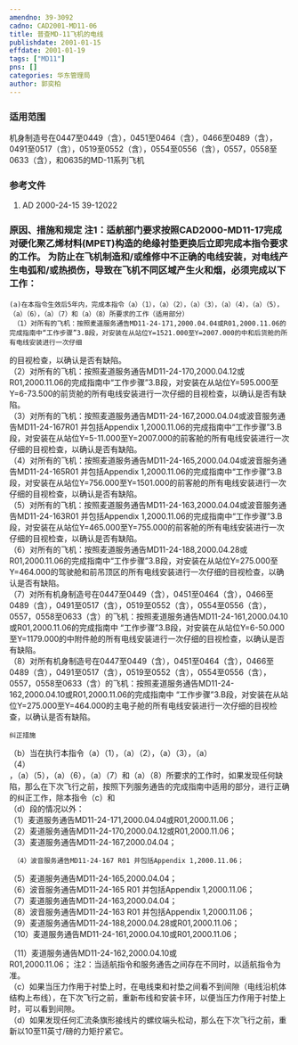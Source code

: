 ```yaml
---
amendno: 39-3092  
cadno: CAD2001-MD11-06  
title: 普查MD-11飞机的电线  
publishdate: 2001-01-15  
effdate: 2001-01-19  
tags: ["MD11"]  
pns: []  
categories: 华东管理局  
author: 郭奕柏  
---
```

  
### 适用范围  
机身制造号在0447至0449（含），0451至0464（含），0466至0489（含），0491至0517（含），0519至0552（含），0554至0556（含），0557，0558至0633（含），和0635的MD-11系列飞机  
  
<!--more-->  
### 参考文件  
1. AD 2000-24-15 39-12022  
  
### 原因、措施和规定 注1：适航部门要求按照CAD2000-MD11-17完成对硬化聚乙烯材料(MPET)构造的绝缘衬垫更换后立即完成本指令要求的工作。     为防止在飞机制造和/或维修中不正确的电线安装，对电线产生电弧和/或热损伤，导致在飞机不同区域产生火和烟，必须完成以下工作：  
    (a)在本指令生效后5年内，完成本指令（a）（1），（a）（2），（a）（3），（a）（4），（a）（5），（a）（6），（a）（7）和（a）（8）所要求的工作（适用部分）  
     （1）对所有的飞机：按照麦道服务通告MD11-24-171,2000.04.04或R01,2000.11.06的完成指南中“工作步骤”3.B段，对安装在从站位Y=1521.000至Y=2007.000的中和后货舱的所有电线安装进行一次仔细  
  
      
的目视检查，以确认是否有缺陷。  
     （2）对所有的飞机：按照麦道服务通告MD11-24-170,2000.04.12或R01,2000.11.06的完成指南中“工作步骤”3.B段，对安装在从站位Y=595.000至Y=6-73.500的前货舱的所有电线安装进行一次仔细的目视检查，以确认是否有缺陷。  
     （3）对所有的飞机：按照麦道服务通告MD11-24-167,2000.04.04或波音服务通告MD11-24-167R01 并包括Appendix 1,2000.11.06的完成指南中“工作步骤”3.B段，对安装在从站位Y=5-11.000至Y=2007.000的前客舱的所有电线安装进行一次仔细的目视检查，以确认是否有缺陷。  
     （4）对所有的飞机：按照麦道服务通告MD11-24-165,2000.04.04或波音服务通告MD11-24-165R01 并包括Appendix 1,2000.11.06的完成指南中“工作步骤”3.B段，对安装在从站位Y=756.000至Y=1501.000的前客舱的所有电线安装进行一次仔细的目视检查，以确认是否有缺陷。  
     （5）对所有的飞机：按照麦道服务通告MD11-24-163,2000.04.04或波音服务通告MD11-24-163R01 并包括Appendix 1,2000.11.06的完成指南中“工作步骤”3.B段，对安装在从站位Y=465.000至Y=755.000的前客舱的所有电线安装进行一次仔细的目视检查，以确认是否有缺陷。  
     （6）对所有的飞机：按照麦道服务通告MD11-24-188,2000.04.28或R01,2000.11.06的完成指南中“工作步骤”3.B段，对安装在从站位Y=275.000至Y=464.000的驾驶舱和前吊顶区的所有电线安装进行一次仔细的目视检查，以确认是否有缺陷。  
     （7）对所有机身制造号在0447至0449（含），0451至0464（含），0466至0489（含），0491至0517（含），0519至0552（含），0554至0556（含），0557，0558至0633（含）的飞机：按照麦道服务通告MD11-24-161,2000.04.10或R01,2000.11.06的完成指南中 “工作步骤”3.B段，对安装在从站位Y=6-50.000至Y=1179.000的中附件舱的所有电线安装进行一次仔细的目视检查，以确认是否有缺陷。  
     （8）对所有机身制造号在0447至0449（含），0451至0464（含），0466至0489（含），0491至0517（含），0519至0552（含），0554至0556（含），0557，0558至0633（含）的飞机：按照麦道服务通告MD11-24-162,2000.04.10或R01,2000.11.06的完成指南中 “工作步骤”3.B段，对安装在从站位Y=275.000至Y=464.000的主电子舱的所有电线安装进行一次仔细的目视检查，以确认是否有缺陷。  
  
      
    纠正措施  
   （b）当在执行本指令（a）（1），（a）（2），（a）（3），（a）  
（4）  
，（a）（5），（a）（6），（a）（7）和（a）（8）所要求的工作时，如果发现任何缺陷，那么在下次飞行之前，按照下列服务通告的完成指南中适用的部分，进行正确的纠正工作，除本指令（c）和  
（d）段的情况以外：  
     （1）麦道服务通告MD11-24-171,2000.04.04或R01,2000.11.06；  
     （2）麦道服务通告MD11-24-170,2000.04.12或R01,2000.11.06；  
 （3）麦道服务通告MD11-24-167,2000.04.04；  
  
     （4）波音服务通告MD11-24-167 R01 并包括Appendix 1,2000.11.06；  
（5）麦道服务通告MD11-24-165,2000.04.04；  
     （6）波音服务通告MD11-24-165 R01 并包括Appendix 1,2000.11.06；  
（7）麦道服务通告MD11-24-163,2000.04.04；  
     （8）波音服务通告MD11-24-163 R01 并包括Appendix 1,2000.11.06；  
     （9）麦道服务通告MD11-24-188,2000.04.28或R01,2000.11.06；  
 （10）麦道服务通告MD11-24-161,2000.04.10或R01,2000.11.06；  
  
 （11）麦道服务通告MD11-24-162,2000.04.10或  
R01,2000.11.06；     注2：当适航指令和服务通告之间存在不同时，以适航指令为准。  
   （c）如果当压力作用于衬垫上时，在电线束和衬垫之间看不到间隙（电线沿机体结构上布线），在下次飞行之前，重新布线和安装卡环，以便当压力作用于衬垫上时，可以看到间隙。  
   （d）如果发现任何汇流条旗形接线片的螺纹端头松动，那么在下次飞行之前，重新以10至11英寸/磅的力矩拧紧它。  
  
